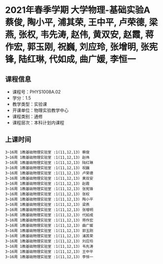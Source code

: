 # 2021年春季学期 大学物理-基础实验A 蔡俊, 陶小平, 浦其荣, 王中平, 卢荣德, 梁燕, 张权, 韦先涛, 赵伟, 黄双安, 赵霞, 蒋作宏, 郭玉刚, 祝巍, 刘应玲, 张增明, 张宪锋, 陆红琳, 代如成, 曲广媛, 李恒一






## 课程信息

- 课程号：PHYS1008A.02
- 学分：1.5
- 教学类型：实验课
- 开课单位：物理实验教学中心
- 课程类别：通修
- 课程层次：本科计划内课程

## 上课时间

```
3~16周 1教基础物理实验室 :1(11,12,13) 蔡俊
3~16周 1教基础物理实验室 :1(11,12,13) 赵伟
3~16周 1教基础物理实验室 :1(11,12,13) 陆红琳
3~16周 1教基础物理实验室 :1(11,12,13) 祝巍
3~16周 1教基础物理实验室 :1(11,12,13) 卢荣德
3~16周 1教基础物理实验室 :1(11,12,13) 黄双安
3~16周 1教基础物理实验室 :1(11,12,13) 赵霞
3~16周 1教基础物理实验室 :1(11,12,13) 张宪锋
3~16周 1教基础物理实验室 :1(11,12,13) 张权
3~16周 1教基础物理实验室 :1(11,12,13) 陶小平
3~16周 1教基础物理实验室 :1(11,12,13) 梁燕
3~16周 1教基础物理实验室 :1(11,12,13) 张增明
3~16周 1教基础物理实验室 :1(11,12,13) 代如成
3~16周 1教基础物理实验室 :1(11,12,13) 蒋作宏
3~16周 1教基础物理实验室 :1(11,12,13) 曲广媛
3~16周 1教基础物理实验室 :1(11,12,13) 郭玉刚
3~16周 1教基础物理实验室 :1(11,12,13) 浦其荣
3~16周 1教基础物理实验室 :1(11,12,13) 刘应玲
3~16周 1教基础物理实验室 :1(11,12,13) 韦先涛
3~16周 1教基础物理实验室 :1(11,12,13) 王中平
3~16周 1教基础物理实验室 :1(11,12,13) 李恒一
```

